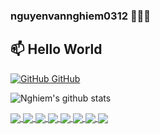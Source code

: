 ### nguyenvannghiem0312 👋👋👋
## 📫 Hello World

[![GitHub](https://i.stack.imgur.com/tskMh.png) GitHub](https://github.com/nguyenvannghiem0312/)

![Nghiem's github stats](https://github-readme-stats-nguyenvannghiem0312.vercel.app/api?username=nguyenvannghiem0312&show_icons=true&theme=react&border_color=61dafb&hide_border=true)

<a href="https://github.com/nguyenvannghiem0312/translation-viet-eng">
  <!-- Change the `github-readme-stats.anuraghazra1.vercel.app` to `github-readme-stats.vercel.app`  -->
  <img align="center" src="https://github-readme-stats-nguyenvannghiem0312.vercel.app/api/pin/?username=nguyenvannghiem0312&repo=translation-viet-eng&theme=radical" />
</a>    
<a href="https://github.com/nguyenvannghiem0312/JunctionX_HANAH">
  <!-- Change the `github-readme-stats.anuraghazra1.vercel.app` to `github-readme-stats.vercel.app`  -->
  <img align="center" src="https://github-readme-stats-nguyenvannghiem0312.vercel.app/api/pin/?username=nguyenvannghiem0312&repo=JunctionX_HANAH&theme=cobalt" />
</a>

<a href="https://github.com/nguyenvannghiem0312/Customer-Seg-and-Image-Compress">
  <!-- Change the `github-readme-stats.anuraghazra1.vercel.app` to `github-readme-stats.vercel.app`  -->
  <img align="center" src="https://github-readme-stats-nguyenvannghiem0312.vercel.app/api/pin/?username=nguyenvannghiem0312&repo=Customer-Seg-and-Image-Compress&theme=gruvbox" />
</a>    
<a href="https://github.com/nguyenvannghiem0312/OOP-BomberMan">
  <!-- Change the `github-readme-stats.anuraghazra1.vercel.app` to `github-readme-stats.vercel.app`  -->
  <img align="center" src="https://github-readme-stats-nguyenvannghiem0312.vercel.app/api/pin/?username=nguyenvannghiem0312&repo=OOP-BomberMan&theme=dark" />
</a>

<a href="https://github.com/nguyenvannghiem0312/Floyd-Warshall-MIPS">
  <!-- Change the `github-readme-stats.anuraghazra1.vercel.app` to `github-readme-stats.vercel.app`  -->
  <img align="center" src="https://github-readme-stats-nguyenvannghiem0312.vercel.app/api/pin/?username=nguyenvannghiem0312&repo=Floyd-Warshall-MIPS&theme=onedark" />
</a>    
<a href="https://github.com/nguyenvannghiem0312/Student-Scores">
  <!-- Change the `github-readme-stats.anuraghazra1.vercel.app` to `github-readme-stats.vercel.app`  -->
  <img align="center" src="https://github-readme-stats-nguyenvannghiem0312.vercel.app/api/pin/?username=nguyenvannghiem0312&repo=Student-Scores&theme=synthwave" />
</a>   
<a href="https://github.com/nguyenvannghiem0312/Diabetes">
  <!-- Change the `github-readme-stats.anuraghazra1.vercel.app` to `github-readme-stats.vercel.app`  -->
  <img align="center" src="https://github-readme-stats-nguyenvannghiem0312.vercel.app/api/pin/?username=nguyenvannghiem0312&repo=Diabetes&theme=highcontrast" />
</a>  
<a href="https://github.com/nguyenvannghiem0312/newton-interpolation">
  <!-- Change the `github-readme-stats.anuraghazra1.vercel.app` to `github-readme-stats.vercel.app`  -->
  <img align="center" src="https://github-readme-stats-nguyenvannghiem0312.vercel.app/api/pin/?username=nguyenvannghiem0312&repo=newton-interpolation&theme=radical" />
</a>  
